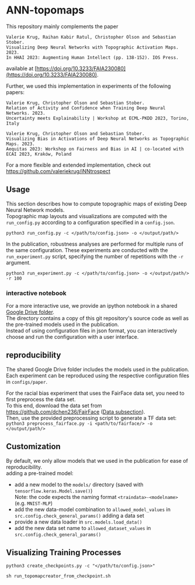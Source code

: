 # ANN-topomaps

This repository mainly complements the paper
```
Valerie Krug, Raihan Kabir Ratul, Christopher Olson and Sebastian Stober.
Visualizing Deep Neural Networks with Topographic Activation Maps. 2023.
In HHAI 2023: Augmenting Human Intellect (pp. 138-152). IOS Press.
```
available at [https://doi.org/10.3233/FAIA230080](https://doi.org/10.3233/FAIA230080).

Further, we used this implementation in experiments of the following papers:
```
Valerie Krug, Christopher Olson and Sebastian Stober.
Relation of Activity and Confidence when Training Deep Neural Networks. 2023.
Uncertainty meets Explainability | Workshop at ECML-PKDD 2023, Torino, Italy
```
```
Valerie Krug, Christopher Olson and Sebastian Stober.
Visualizing Bias in Activations of Deep Neural Networks as Topographic Maps. 2023.
Aequitas 2023: Workshop on Fairness and Bias in AI | co-located with ECAI 2023, Kraków, Poland
```

For a more flexible and extended implementation, check out https://github.com/valeriekrug/iNNtrospect

## Usage
This section describes how to compute topographic maps of existing Deep Neural Network models.  
Topographic map layouts and visualizations are computed with the `run_config.py` according to a configuration specified in a `config.json`.

`python3 run_config.py -c </path/to/config.json> -o </output/path/>`

In the publication, robustness analyses are performed for multiple runs of the same configuration. These experiments are conducted with the `run_experiment.py` script, specifying the number of repetitions with the `-r` argument.

`python3 run_experiment.py -c </path/to/config.json> -o </output/path/> -r 100`

### interactive notebook
For a more interactive use, we provide an ipython notebook in a shared [Google Drive folder](https://drive.google.com/drive/folders/1dse9Q31FYsu5n-NN7bb_KcLh2f2oOIzO?usp=sharing).     
The directory contains a copy of this git repository's source code as well as the pre-trained models used in the publication.  
Instead of using configuration files in json format, you can interactively choose and run the configuration with a user interface.

## reproducibility
The shared Google Drive folder includes the models used in the publication.  
Each experiment can be reproduced using the respective configuration files in `configs/paper`.

For the racial bias experiment that uses the FairFace data set, you need to first preprocess the data set.  
To this end, download the data set from https://github.com/dchen236/FairFace ([Data subsection](https://github.com/dchen236/FairFace#data)).  
Then, use the provided preprocessing script to generate a TF data set:  
`python3 preprocess_fairface.py -i <path/to/fairface/> -o </output/path/>`

## Customization
By default, we only allow models that we used in the publication for ease of reproducibility.  
adding a pre-trained model:
- add a new model to the `models/` directory (saved with `tensorflow.keras.Model.save()`)  
  Note: the code expects the naming format `<traindata>-<modelname>` (e.g. `MNIST-MLP`)
- add the new data-model combination to `allowed_model_values` in `src.config.check_general_params()`
adding a data set
- provide a new data loader in `src.models.load_data()`
- add the new data set name to `allowed_dataset_values` in `src.config.check_general_params()`

## Visualizing Training Processes

`python3 create_checkpoints.py -c "</path/to/config.json>"`

`sh run_topomapcreator_from_checkpoint.sh`
